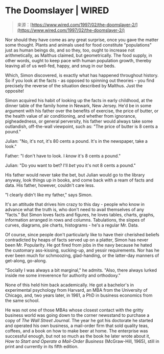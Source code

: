 <!--yml
category: 未分类
date: 2024-05-29 13:25:16
-->

# The Doomslayer | WIRED

> 来源：[https://www.wired.com/1997/02/the-doomslayer-2/](https://www.wired.com/1997/02/the-doomslayer-2/)

Nor should they have come as any great surprise, once you gave the matter some thought. Plants and animals used for food constitute "populations" just as human beings do, and so they, too, ought to increase not arithmetically, as Malthus claimed, but geometrically. The food supply, in other words, ought to keep pace with human population growth, thereby leaving all of us well-fed, happy, and snug in our beds.

Which, Simon discovered, is exactly what has happened throughout history. So if you look at the facts - as opposed to spinning out theories - you find precisely the reverse of the situation described by Malthus. Just the opposite!

Simon acquired his habit of looking up the facts in early childhood, at the dinner table of the family home in Newark, New Jersey. He'd be in some argument with his father over the benefits of exercise, the price of butter, or the health value of air conditioning, and whether from ignorance, pigheadedness, or general perversity, his father would always take some outlandish, off-the-wall viewpoint, such as: "The price of butter is 8 cents a pound."

Julian: "No, it's not, it's 80 cents a pound. It's in the newspaper, take a look."

Father: "I don't have to look. I *know* it's 8 cents a pound."

Julian: "Do you want to bet? I'll *bet* you it's not 8 cents a pound."

His father would never take the bet, but Julian would go to the library anyway, look things up in books, and come back with a ream of facts and data. His father, however, couldn't care less.

"I clearly didn't like my father," says Simon.

It's an attitude that drives him crazy to this day - people who know in advance what the truth is, who don't need to avail themselves of any "facts." But Simon loves facts and figures, he loves tables, charts, graphs, information arranged in rows and columns. Tabulations, the slopes of curves, diagrams, pie charts, histograms - he's a regular Mr. Data.

Of course, since people don't particularly like to have their cherished beliefs contradicted by heaps of facts served up on a platter, Simon has never been Mr. Popularity. He got fired from jobs in the navy because he hated the customary ass-kissing, sucking-up, and yessir requirements. Nor has he ever been much for schmoozing, glad-handing, or the latter-day manners of get-along, go-along.

"Socially I was always a bit marginal," he admits. "Also, there always lurked inside me some irreverence for authority and orthodoxy."

None of this held him back academically. He got a bachelor's in experimental psychology from Harvard, an MBA from the University of Chicago, and, two years later, in 1961, a PhD in business economics from the same school.

He was not one of those MBAs whose closest contact with the gritty business world was going down to the corner newsstand to purchase a copy of *The Wall Street Journal*. The year he got his doctorate he started and operated his own business, a mail-order firm that sold quality teas, coffees, and a book on how to make beer at home. The enterprise was successful enough, but not so much as the book he later wrote about it, *How to Start and Operate a Mail-Order Business* (McGraw-Hill, 1965), still in print and currently in its fifth edition.